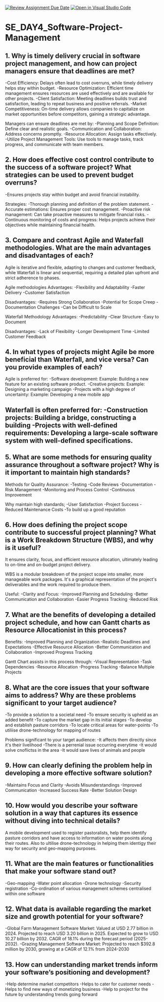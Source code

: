 [![Review Assignment Due Date](https://classroom.github.com/assets/deadline-readme-button-22041afd0340ce965d47ae6ef1cefeee28c7c493a6346c4f15d667ab976d596c.svg)](https://classroom.github.com/a/9pw6JKcu)
[![Open in Visual Studio Code](https://classroom.github.com/assets/open-in-vscode-2e0aaae1b6195c2367325f4f02e2d04e9abb55f0b24a779b69b11b9e10269abc.svg)](https://classroom.github.com/online_ide?assignment_repo_id=18773373&assignment_repo_type=AssignmentRepo)
# SE_DAY4_Software-Project-Management
## 1. Why is timely delivery crucial in software project management, and how can project managers ensure that deadlines are met?

-Cost Efficiency: Delays often lead to cost overruns, while timely delivery helps stay within budget.
-Resource Optimization: Efficient time management ensures resources are used effectively and are available for other projects.
-Client Satisfaction: Meeting deadlines builds trust and satisfaction, leading to repeat business and positive referrals.
-Market Competitiveness: On-time delivery allows companies to capitalize on market opportunities before competitors, gaining a strategic advantage.

Managers can ensure deadlines are met by:
-Planning and Scope Definition: Define clear and realistic goals.
-Communication and Collaboration: Address concerns promptly.
-Resource Allocation: Assign tasks effectively.
-Utilize Project Management Tools: Use tools to manage tasks, track progress, and communicate with team members. 

## 2. How does effective cost control contribute to the success of a software project? What strategies can be used to prevent budget overruns?

-Ensures projects stay within budget and avoid financial instability.

Strategies:
-Thorough planning and definition of the problem statement.
-Accurate estimations: Ensures proper cost management.
-Proactive risk management: Can take proactive measures to mitigate financial risks. 
-Continuous monitoring of costs and progress:  Helps projects achieve their objectives while maintaining financial health.

## 3. Compare and contrast Agile and Waterfall methodologies. What are the main advantages and disadvantages of each?

Agile is iterative and flexible, adapting to changes and customer feedback, while Waterfall is linear and sequential, requiring a detailed plan upfront and strict adherence to phases. 

Agile methodologies
Advantages:
-Flexibility and Adaptability
-Faster Delivery
-Customer Satisfaction

Disadvantages:
-Requires Strong Collaboration
-Potential for Scope Creep
-Documentation Challenges
-Can be Difficult to Scale

Waterfall Methodology
Advantages:
-Predictability
-Clear Structure
-Easy to Document

Disadvantages:
-Lack of Flexibility
-Longer Development Time
-Limited Customer Feedback


## 4. In what types of projects might Agile be more beneficial than Waterfall, and vice versa? Can you provide examples of each?

Agile is preferred for:
-Software development: Example: Building a new feature for an existing software product. 
-Creative projects: Example: Designing a marketing campaign
-Projects with a high degree of uncertainty: Example: Developing a new mobile app

Waterfall is often preferred for:
-Construction projects: Building a bridge, constructing a building
-Projects with well-defined requirements: Developing a large-scale software system with well-defined specifications.  
-

## 5. What are some methods for ensuring quality assurance throughout a software project? Why is it important to maintain high standards?

Methods for Quality Assurance:
-Testing
-Code Reviews
-Documentation
-Risk Management
-Monitoring and Process Control
-Continuous Improvement

Why maintain high standards;
-User Satisfaction
-Project Success
-Reduced Maintenance Costs
-To build up a good reputation


## 6. How does defining the project scope contribute to successful project planning? What is a Work Breakdown Structure (WBS), and why is it useful?

It ensures clarity, focus, and efficient resource allocation, ultimately leading to on-time and on-budget project delivery.

WBS is a modular breakdown of the project scope into smaller, more manageable work packages. It's a graphical representation of the project's deliverables and the work required to produce them. 

Useful:
-Clarity and Focus:
-Improved Planning and Scheduling
-Better Communication and Collaboration
-Easier Progress Tracking
-Reduced Risk


## 7. What are the benefits of developing a detailed project schedule, and how can Gantt charts as Resource Allocationist in this process?

Benefits:
-Improved Planning and Organization
-Realistic Deadlines and Expectations
-Effective Resource Allocation
-Better Communication and Collaboration
-Improved Progress Tracking


Gantt Chart assists in this process through:
-Visual Representation
-Task Dependencies
-Resource Allocation
-Progress Tracking
-Balance Multiple Projects


## 8. What are the core issues that your software aims to address? Why are these problems significant to your target audience?

-To provide a solution to a societal need
-To ensure security is upheld as an added benefit
-To capture the market gap in its initial stages
-To develop and establish pasture corridors
-To locate critical areas for water-points
-To utiliise drone-technology for mapping of routes


Problems significant to your target audience:
-It affects them directly since it's their livelihood
-There is a perrenial issue occurring everytime
-It would solve cnoflictss in the area
-It would save lives of animals and people


## 9. How can clearly defining the problem help in developing a more effective software solution?

-Maintains Focus and Clarity
-Avoids Misunderstandings
-Improved Communication
-Increased Success Rate
-Better Solution Design

## 10. How would you describe your software solution in a way that captures its essence without diving into technical details?

A mobile development used to register pastoralists, help them identify pasture corridors and have access to information on water pooints along their routes. Also to ultilise drone-technology in helping them identigy their way for security and geo-mapping purposes.

## 11. What are the main features or functionalities that make your software stand out?

-Geo-mapping
-Water point allocation
-Drone technology
-Security registration
-Co-ordination of various management schemes centralised within one software

## 12. What data is available regarding the market size and growth potential for your software?

-Global Farm Management Software Market:
Valued at USD 2.77 billion in 2024. 
Projected to reach USD 3.20 billion in 2025. 
Expected to grow to USD 10.27 billion by 2032. 
CAGR of 18.1% during the forecast period (2025-2032). 
-Grazing Management Software Market:
Projected to reach $392.8 million by 2030, growing at a CAGR of 12.1% from 2024-2030


## 13. How can understanding market trends inform your software’s positioning and development?

-Help determine market competitors
-Helps to cater for customer needs
-Helps to find new ways of monetizing business
-Help to project for the future by understanding trends going forward

